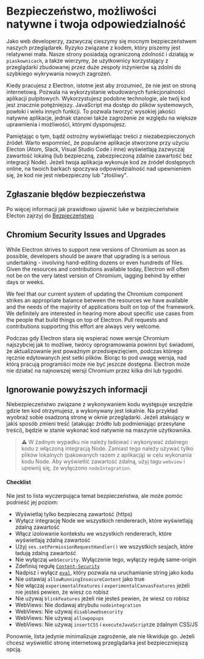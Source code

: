 # Bezpieczeństwo, możliwości natywne i twoja odpowiedzialność
Jako web developerzy, zazwyczaj cieszymy się mocnym bezpieczeństwem naszych przeglądarek. Ryzyko związane z kodem, który piszemy jest relatywnei mała. Nasze strony posiadają ograniczoną zdolność i działają w `piaskownicach`, a także wierzymy, że użytkownicy korzystający z przeglądarki zbudowanej przez duże zespoły inżynierów są zdolni do szybkiego wykrywania nowych zagrożeń.  

Kiedy pracujesz z Electron, istotne jest aby zrozumieć, że nie jest on stroną internetową. Pozwala na wykorzystanie wbudowanych funkcjonalności aplikacji pulpitowych. Wykorzystujesz podobne technologie, ale twój kod jest znacznie potężniejszy. JavaScript ma dostęp do plików systemowych, powłoki i wielu innych funkcji. To pozwala tworzyć wysokiej jakości natywne aplikacje, jednak stanowi także zagrożenie ze względu na większe uprawnienia i możliwości, którymi dysponujesz. 

Pamiętając o tym, bądź ostrożny wyświetlając treści z niezabezpieczonych źródeł. Warto wspomnieć, że popularne aplikacje stworzone przy użyciu Electon (Atom, Slack, Visual Studio Code i inne) wyświetlają zazwyczaj zawartość lokalną (lub bezpieczną, zabezpieczoną zdalnie zawartość bez integracji Node). Jeżeli twoja aplikacja wykonuje kod ze źródeł dostępnych online, na twoich barkach spoczywa odpowiedzialność nad upewnieniem się, że kod nie jest niebezpieczny lub "złośliwy".

## Zgłaszanie błędów bezpieczeństwa
Po więcej informacji jak prawidłowo ujawnić luke w bezpieczeństwie Electon zajrzyj do [Bezpieczeństwo](https://github.com/electron/electron/tree/master/SECURITY.md)

## Chromium Security Issues and Upgrades
While Electron strives to support new versions of Chromium as soon as possible,
developers should be aware that upgrading is a serious undertaking - involving
hand-editing dozens or even hundreds of files. Given the resources and
contributions available today, Electron will often not be on the very latest
version of Chromium, lagging behind by either days or weeks.

We feel that our current system of updating the Chromium component strikes an
appropriate balance between the resources we have available and the needs of the
majority of applications built on top of the framework. We definitely are
interested in hearing more about specific use cases from the people that build
things on top of Electron. Pull requests and contributions supporting this
effort are always very welcome.

Podczas gdy Electron stara się wspierać nowe wersje Chromium najszybciej jak to możliwe, twórcy oprogramowania powinni być świadomi, że aktualizowanie jest poważnym przedsięwzięciem, podczas którego ręcznie edytowanych jest setki plików. Biorąc to pod uwagę wersja, nad którą pracują programiści może nie być jeszcze dostępna. Electron może nie działać na najnowszej wersji Chromium przez kilka dni lub tygodni.

## Ignorowanie powyższych informacji
Niebezpieczeństwo związane z wykonywaniem kodu występuje wszędzie gdzie ten kod otrzymujesz, a wykonywany jest lokalnie. Na przykład wyobraź sobie osadzoną stronę w oknie przeglądarki. Jeżeli atakujący w jakiś sposób zmieni treść (atakując źródło lub podmieniając przesyłane treści), będzie w stanie wykonać kod natywnie na maszynie użytkownika. 

> :warning: 
W żadnym wypadku nie należy ładować i wykonywać zdalnego kodu z włączoną integracją Node. Zamiast tego należy używać tylko plików lokalnych (pakowanych razem z aplikacją) w celu wykonania kodu Node. Aby wyświetlić zawartość zdalną, użyj tagu `webview` i upewnij się, że wyłączono `nodeIntegration`.

#### Checklist
Nie jest to lista wyczerpująca temat bezpieczeństwa, ale może pomóc podnieść jej poziom:

* Wyświetlaj tylko bezpieczną zawartość (https)
* Wyłącz integrację Node we wszystkich rendererach, które wyświetlają zdalną zawartość
* Włącz izolowanie kontekstu we wszystkich rendererach, które wyświetlają zdalną zawartość
* Użyj `ses.setPermissionRequestHandler()` we wszystkich sesjach, które ładują zdalną zawartość
* Nie wyłączaj `webSecurity`. Wyłączenie tego, wyłączy regułę same-origin
* Zdefiniuj regułę [`Content-Security`](http://www.html5rocks.com/en/tutorials/security/content-security-policy/)
* Nadpisz i wyłącz [`eval`](https://github.com/nylas/N1/blob/0abc5d5defcdb057120d726b271933425b75b415/static/index.js#L6-L8), który pozwala na uruchamianie string jako kodu
* Nie ustawiaj `allowRunningInsecureContent` jako true
* Nie włączaj `experimentalFeatures` i `experimentalCanvasFeatures` jeżeli nie jesteś pewien, że wiesz co robisz
* Nie używaj `blinkFeatures` jeżeli nie jesteś pewien, że wiesz co robisz
* WebViews: Nie dodawaj atrybutu `nodeintegration`
* WebViews: Nie używaj `disablewebsecurity`
* WebViews: Nie używaj `allowpopups`
* WebViews: Nie używaj `insertCSS` i `executeJavaScript`ze zdalnym CSS/JS

Ponownie, lista jedynie minimalizuje zagrożenie, ale nie likwiduje go. Jeżeli chcesz wyświetlić stronę internetową przeglądarka jest bezpieczniejszą opcją.

